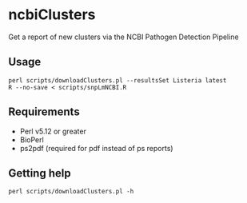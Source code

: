 # ncbiClusters

Get a report of new clusters via the NCBI Pathogen Detection Pipeline

## Usage
    
    perl scripts/downloadClusters.pl --resultsSet Listeria latest
    R --no-save < scripts/snpLmNCBI.R

## Requirements

* Perl v5.12 or greater
* BioPerl
* ps2pdf (required for pdf instead of ps reports)

## Getting help
    
    perl scripts/downloadClusters.pl -h


